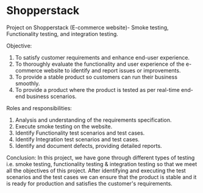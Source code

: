 # Shopperstack
Project on Shopperstack (E-commerce website)- Smoke testing, Functionality testing, and integration testing.

Objective:
1. To satisfy customer requirements and enhance end-user experience.
2. To thoroughly evaluate the functionality and user experience of the e-commerce website to identify and report issues or improvements.
3. To provide a stable product so customers can run their business smoothly.
4. To provide a product where the product is tested as per real-time end-end business scenarios.

Roles and responsibilities:
1. Analysis and understanding of the requirements specification.
2. Execute smoke testing on the website.
3. Identify Functionality test scenarios and test cases.
4. Identify Integration test scenarios and test cases.
5. Identify and document defects, providing detailed reports.

Conclusion:
In this project, we have gone through different types of testing i.e. smoke testing, functionality testing & integration testing so that we meet all the objectives of this project. After identifying and executing the test scenarios and the test cases we can ensure that the product is stable and it is ready for production and satisfies the customer's requirements.
